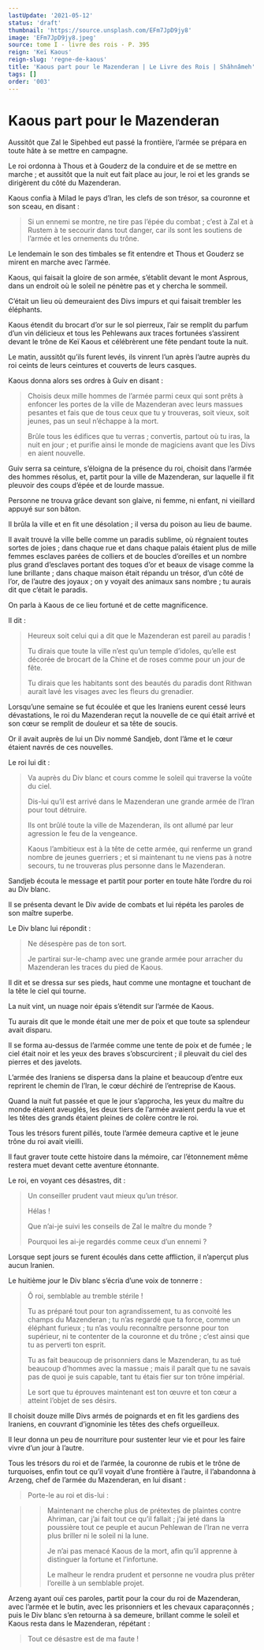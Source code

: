 ```yaml
---
lastUpdate: '2021-05-12'
status: 'draft'
thumbnail: 'https://source.unsplash.com/EFm7JpD9jy8'
image: 'EFm7JpD9jy8.jpeg'
source: tome I - livre des rois - P. 395
reign: 'Keï Kaous'
reign-slug: 'regne-de-kaous'
title: 'Kaous part pour le Mazenderan | Le Livre des Rois | Shâhnâmeh'
tags: []
order: '003'
---
```


# Kaous part pour le Mazenderan

Aussitôt que Zal le Sipehbed eut passé la frontière, l’armée se prépara en toute hâte à se mettre en campagne.

Le roi ordonna à Thous et à Gouderz de la conduire et de se mettre en marche ; et aussitôt que la nuit eut fait place au jour, le roi et les grands se dirigèrent du côté du Mazenderan.

Kaous confia à Milad le pays d’Iran, les clefs de son trésor, sa couronne et son sceau, en disant :

> Si un ennemi se montre, ne tire pas l’épée du combat ; c’est à Zal et à Rustem à te secourir dans tout danger, car ils sont les soutiens de l’armée et les ornements du trône.

Le lendemain le son des timbales se fit entendre et Thous et Gouderz se mirent en marche avec l’armée.

Kaous, qui faisait la gloire de son armée, s’établit devant le mont Asprous, dans un endroit où le soleil ne pénètre pas et y chercha le sommeil.

C’était un lieu où demeuraient des Divs impurs et qui faisait trembler les éléphants.

Kaous étendit du brocart d’or sur le sol pierreux, l’air se remplit du parfum d’un vin délicieux et tous les Pehlewans aux traces fortunées s’assirent devant le trône de Keï Kaous et célébrèrent une fête pendant toute la nuit.

Le matin, aussitôt qu’ils furent levés, ils vinrent l’un après l’autre auprès du roi ceints de leurs ceintures et couverts de leurs casques.

Kaous donna alors ses ordres à Guiv en disant :

> Choisis deux mille hommes de l’armée parmi ceux qui sont prêts à enfoncer les portes de la ville de Mazenderan avec leurs massues pesantes et fais que de tous ceux que tu y trouveras, soit vieux, soit jeunes, pas un seul n’échappe à la mort.
>
> Brûle tous les édifices que tu verras ; convertis, partout où tu iras, la nuit en jour ; et purifie ainsi le monde de magiciens avant que les Divs en aient nouvelle.

Guiv serra sa ceinture, s’éloigna de la présence du roi, choisit dans l’armée des hommes résolus, et, partit pour la ville de Mazenderan, sur laquelle il fit pleuvoir des coups d’épée et de lourde massue.

Personne ne trouva grâce devant son glaive, ni femme, ni enfant, ni vieillard appuyé sur son bâton.

Il brûla la ville et en fit une désolation ; il versa du poison au lieu de baume.

Il avait trouvé la ville belle comme un paradis sublime, où régnaient toutes sortes de joies ; dans chaque rue et dans chaque palais étaient plus de mille femmes esclaves parées de colliers et de boucles d’oreilles et un nombre plus grand d’esclaves portant des toques d’or et beaux de visage comme la lune brillante ; dans chaque maison était répandu un trésor, d’un côté de l’or, de l’autre des joyaux ; on y voyait des animaux sans nombre ; tu aurais dit que c’était le paradis.

On parla à Kaous de ce lieu fortuné et de cette magnificence.

Il dit :

> Heureux soit celui qui a dit que le Mazenderan est pareil au paradis !
>
> Tu dirais que toute la ville n’est qu’un temple d’idoles, qu’elle est décorée de brocart de la Chine et de roses comme pour un jour de fête.
>
> Tu dirais que les habitants sont des beautés du paradis dont Rithwan aurait lavé les visages avec les fleurs du grenadier.

Lorsqu’une semaine se fut écoulée et que les Iraniens eurent cessé leurs dévastations, le roi du Mazenderan reçut la nouvelle de ce qui était arrivé et son cœur se remplit de douleur et sa tête de soucis.

Or il avait auprès de lui un Div nommé Sandjeb, dont l’âme et le cœur étaient navrés de ces nouvelles.

Le roi lui dit :

> Va auprès du Div blanc et cours comme le soleil qui traverse la voûte du ciel.
>
> Dis-lui qu’il est arrivé dans le Mazenderan une grande armée de l’Iran pour tout détruire.
>
> Ils ont brûlé toute la ville de Mazenderan, ils ont allumé par leur agression le feu de la vengeance.
>
> Kaous l’ambitieux est à la tête de cette armée, qui renferme un grand nombre de jeunes guerriers ; et si maintenant tu ne viens pas à notre secours, tu ne trouveras plus personne dans le Mazenderan.

Sandjeb écouta le message et partit pour porter en toute hâte l’ordre du roi au Div blanc.

Il se présenta devant le Div avide de combats et lui répéta les paroles de son maître superbe.

Le Div blanc lui répondit :

> Ne désespère pas de ton sort.
>
> Je partirai sur-le-champ avec une grande armée pour arracher du Mazenderan les traces du pied de Kaous.

Il dit et se dressa sur ses pieds, haut comme une montagne et touchant de la tête le ciel qui tourne.

La nuit vint, un nuage noir épais s’étendit sur l’armée de Kaous.

Tu aurais dit que le monde était une mer de poix et que toute sa splendeur avait disparu.

Il se forma au-dessus de l’armée comme une tente de poix et de fumée ; le ciel était noir et les yeux des braves s’obscurcirent ; il pleuvait du ciel des pierres et des javelots.

L’armée des Iraniens se dispersa dans la plaine et beaucoup d’entre eux reprirent le chemin de l’Iran, le cœur déchiré de l’entreprise de Kaous.

Quand la nuit fut passée et que le jour s’approcha, les yeux du maître du monde étaient aveuglés, les deux tiers de l’armée avaient perdu la vue et les têtes des grands étaient pleines de colère contre le roi.

Tous les trésors furent pillés, toute l’armée demeura captive et le jeune trône du roi avait vieilli.

Il faut graver toute cette histoire dans la mémoire, car l’étonnement même restera muet devant cette aventure étonnante.

Le roi, en voyant ces désastres, dit :

> Un conseiller prudent vaut mieux qu’un trésor.
>
> Hélas !
>
> Que n’ai-je suivi les conseils de Zal le maître du monde ?
>
> Pourquoi les ai-je regardés comme ceux d’un ennemi ?

Lorsque sept jours se furent écoulés dans cette affliction, il n’aperçut plus aucun Iranien.

Le huitième jour le Div blanc s’écria d’une voix de tonnerre :

> Ô roi, semblable au tremble stérile !
>
> Tu as préparé tout pour ton agrandissement, tu as convoité les champs du Mazenderan ; tu n’as regardé que ta force, comme un éléphant furieux ; tu n’as voulu reconnaître personne pour ton supérieur, ni te contenter de la couronne et du trône ; c’est ainsi que tu as perverti ton esprit.
>
> Tu as fait beaucoup de prisonniers dans le Mazenderan, tu as tué beaucoup d’hommes avec la massue ; mais il paraît que tu ne savais pas de quoi je suis capable, tant tu étais fier sur ton trône impérial.
>
> Le sort que tu éprouves maintenant est ton œuvre et ton cœur a atteint l’objet de ses désirs.

Il choisit douze mille Divs armés de poignards et en fit les gardiens des Iraniens, en couvrant d’ignominie les têtes des chefs orgueilleux.

Il leur donna un peu de nourriture pour sustenter leur vie et pour les faire vivre d’un jour à l’autre.

Tous les trésors du roi et de l’armée, la couronne de rubis et le trône de turquoises, enfin tout ce qu’il voyait d’une frontière à l’autre, il l’abandonna à Arzeng, chef de l’armée du Mazenderan, en lui disant :

> Porte-le au roi et dis-lui :

> > Maintenant ne cherche plus de prétextes de plaintes contre Ahriman, car j’ai fait tout ce qu’il fallait ; j’ai jeté dans la poussière tout ce peuple et aucun Pehlewan de l’Iran ne verra plus briller ni le soleil ni la lune.
> >
> > Je n’ai pas menacé Kaous de la mort, afin qu’il apprenne à distinguer la fortune et l’infortune.
> >
> > Le malheur le rendra prudent et personne ne voudra plus prêter l’oreille à un semblable projet.

Arzeng ayant ouï ces paroles, partit pour la cour du roi de Mazenderan, avec l’armée et le butin, avec les prisonniers et les chevaux caparaçonnés ; puis le Div blanc s’en retourna à sa demeure, brillant comme le soleil et Kaous resta dans le Mazenderan, répétant :

> Tout ce désastre est de ma faute !
